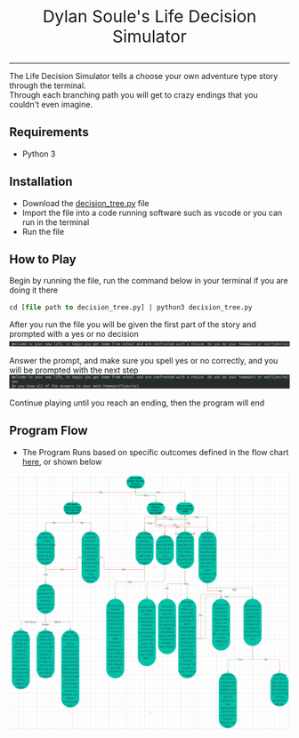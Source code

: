 <p style="text-align:center;font-size:30px;">Dylan Soule's Life Decision Simulator</p>

----------------------

The Life Decision Simulator tells a choose your own adventure type story through the terminal.  
Through each branching path you will get to crazy endings that you couldn't even imagine.

## Requirements
* Python 3

## Installation
* Download the [decision_tree.py](./decision_tree.py) file  
* Import the file into a code running software such as vscode or you can run in the terminal  
* Run the file

## How to Play
Begin by running the file, run the command below in your terminal if you are doing it there
```sql
cd [file path to decision_tree.py] | python3 decision_tree.py
```
After you run the file you will be given the first part of the story and prompted with a yes or no decision
![First Promp Example](Images/FirstPromtExample.png)  

Answer the prompt, and make sure you spell yes or no correctly, and you will be prompted with the next step
![Example Response](Images/ResponseExample.png)

Continue playing until you reach an ending, then the program will end

## Program Flow
* The Program Runs based on specific outcomes defined in the flow chart [here](https://lucid.app/lucidchart/38ef8760-e41d-4c3f-8eb3-f12a53836a7d/edit?viewport_loc=-1484%2C269%2C6711%2C3620%2C0_0&invitationId=inv_4e7db0bc-7d50-400a-8cd2-18c5eaaacfd3), or shown below

![Flow Chart](Images/FlowChart.png)

